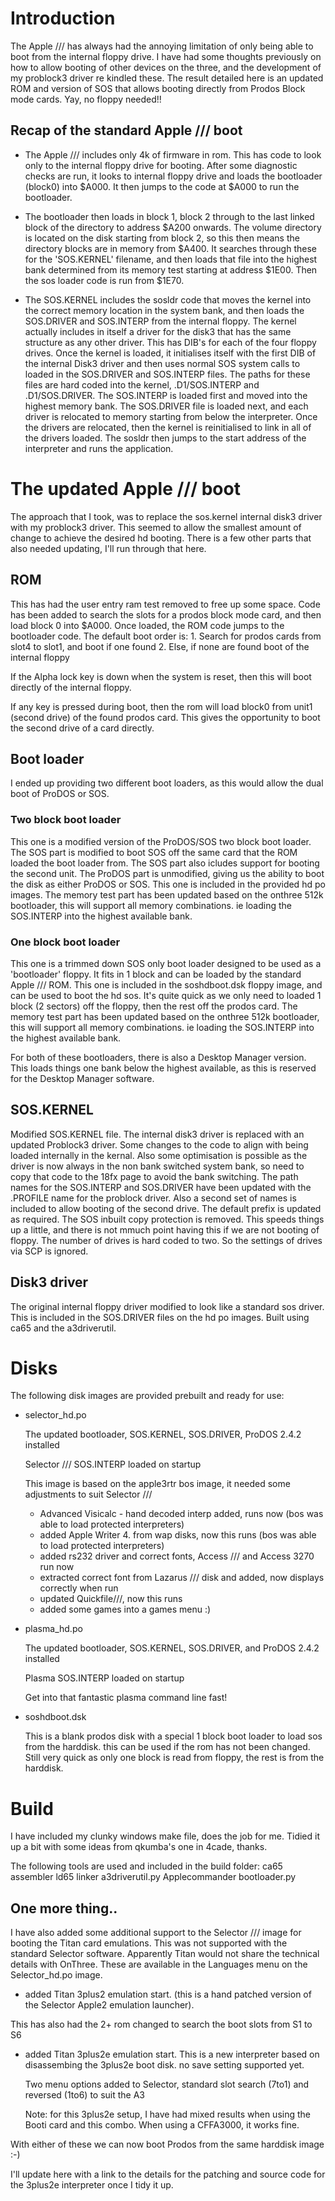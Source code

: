 # Introduction

The Apple /// has always had the annoying limitation of only being able to boot from the internal floppy drive.
I have had some thoughts previously on how to allow booting of other devices on the three, and the development of my problock3 driver re kindled these.
The result detailed here is an updated ROM and version of SOS that allows booting directly from Prodos Block mode cards. Yay, no floppy needed!!

## Recap of the standard Apple /// boot

- The Apple /// includes only 4k of firmware in rom. This has code to look only to the internal floppy drive for booting. After some diagnostic checks are run, it looks to internal floppy drive and loads the bootloader (block0) into $A000. It then jumps to the code at $A000 to run the bootloader.

- The bootloader then loads in block 1, block 2 through to the last linked block of the directory to address $A200 onwards. The volume directory is located on the disk starting from block 2, so this then means the directory blocks are in memory from $A400. It searches through these for the 'SOS.KERNEL' filename, and then loads that file into the highest bank determined from its memory test starting at address $1E00. Then the sos loader code is run from $1E70.

- The SOS.KERNEL includes the sosldr code that moves the kernel into the correct memory location in the system bank, and then loads the SOS.DRIVER and SOS.INTERP from the internal floppy. The kernel actually includes in itself a driver for the disk3 that has the same structure as any other driver. This has DIB's for each of the four floppy drives. Once the kernel is loaded, it initialises itself with the first DIB of the internal Disk3 driver and then uses normal SOS system calls to loaded in the SOS.DRIVER and SOS.INTERP files. The paths for these files are hard coded into the kernel, .D1/SOS.INTERP and .D1/SOS.DRIVER. The SOS.INTERP is loaded first and moved into the highest memory bank. The SOS.DRIVER file is loaded next, and each driver is relocated to memory starting from below the interpreter. Once the drivers are relocated, then the kernel is reinitialised to link in all of the drivers loaded. The sosldr then jumps to the start address of the interpreter and runs the application.

# The updated Apple /// boot 

The approach that I took, was to replace the sos.kernel internal disk3 driver with my problock3 driver. This seemed to allow the smallest amount of change to achieve the desired hd booting. There is a few other parts that also needed updating, I'll run through that here.

  ## ROM
  This has had the user entry ram test removed to free up some space. Code has been added to search the slots for a prodos block mode card, and then load block 0 into $A000. Once loaded, the ROM code jumps to the bootloader code.
  The default boot order is:
    1. Search for prodos cards from slot4 to slot1, and boot if one found
    2. Else, if none are found boot of the internal floppy
    
  If the Alpha lock key is down when the system is reset, then this will boot directly of the internal floppy.
  
  If any key is pressed during boot, then the rom will load block0 from unit1 (second drive) of the found prodos card. This gives the opportunity to boot the second drive of a card directly.
  
  ## Boot loader
  
  I ended up providing two different boot loaders, as this would allow the dual boot of ProDOS or SOS.
  
  ### Two block boot loader
  This one is a modified version of the ProDOS/SOS two block boot loader. 
  The SOS part is modified to boot SOS off the same card that the ROM loaded the boot loader from. The SOS part also icludes support for booting the second unit.
  The ProDOS part is unmodified, giving us the ability to boot the disk as either ProDOS or SOS. This one is included in the provided hd po images.
  The memory test part has been updated based on the onthree 512k bootloader, this will support all memory combinations. ie loading the SOS.INTERP into the highest available bank.
  
  ### One block boot loader
  This one is a trimmed down SOS only boot loader designed to be used as a 'bootloader' floppy. It fits in 1 block and can be loaded by the standard Apple /// ROM. This one is included in the soshdboot.dsk floppy image, and can be used to boot the hd sos. It's quite quick as we only need to loaded 1 block (2 sectors) off the floppy, then the rest off the prodos card. 
  The memory test part has been updated based on the onthree 512k bootloader, this will support all memory combinations. ie loading the SOS.INTERP into the highest available bank.
 
  For both of these bootloaders, there is also a Desktop Manager version. This loads things one bank below the highest available, as this is reserved for the Desktop Manager software.
  
  ## SOS.KERNEL
  Modified SOS.KERNEL file.
  The internal disk3 driver is replaced with an updated Problock3 driver. Some changes to the code to align with being loaded internally in the kernal. Also some optimisation is possible as the driver is now always in the non bank switched system bank, so need to copy that code to the 18fx page to avoid the bank switching.
  The path names for the SOS.INTERP and SOS.DRIVER have been updated with the .PROFILE name for the problock driver. Also a second set of names is included to allow booting of the second drive.
  The default prefix is updated as required.
  The SOS inbuilt copy protection is removed. This speeds things up a little, and there is not mmuch point having this if we are not booting of floppy.
  The number of drives is hard coded to two. So the settings of drives via SCP is ignored.
  
  ## Disk3 driver
  The original internal floppy driver modified to look like a standard sos driver. This is included in the SOS.DRIVER files on the hd po images. Built using ca65 and the a3driverutil.
  
# Disks
The following disk images are provided prebuilt and ready for use:

- selector_hd.po

    The updated bootloader, SOS.KERNEL, SOS.DRIVER, ProDOS 2.4.2 installed
    
    Selector /// SOS.INTERP loaded on startup
    
    This image is based on the apple3rtr bos image, it needed some adjustments to suit Selector /// 
    - Advanced Visicalc - hand decoded interp added, runs now (bos was able to load protected interpreters)
    - added Apple Writer 4. from wap disks, now this runs (bos was able to load protected interpreters)
    - added rs232 driver and correct fonts, Access /// and Access 3270 run now
    - extracted correct font from Lazarus /// disk and added, now displays correctly when run
    - updated Quickfile///, now this runs
    - added some games into a games menu :)
    

- plasma_hd.po

   The updated bootloader, SOS.KERNEL, SOS.DRIVER, and ProDOS 2.4.2 installed
   
   Plasma SOS.INTERP loaded on startup
   
   Get into that fantastic plasma command line fast!
  
- soshdboot.dsk
   
   This is a blank prodos disk with a special 1 block boot loader to load sos from the harddisk.
   this can be used if the rom has not been changed. Still very quick as only one block is read from 
   floppy, the rest is from the harddisk. 

# Build

I have included my clunky windows make file, does the job for me. Tidied it up a bit with some ideas from qkumba's one in 4cade, thanks.

The following tools are used and included in the build folder:
ca65 assembler 
ld65 linker
a3driverutil.py
Applecommander
bootloader.py


## One more thing..

I have also added some additional support to the Selector /// image for booting the Titan card emulations. This was not supported with the standard Selector software. Apparently Titan would not share the technical details with OnThree.
These are available in the Languages menu on the Selector_hd.po image. 
  
- added Titan 3plus2 emulation start. (this is a hand patched version of the Selector Apple2 emulation launcher). 

This has also had the 2+ rom changed to search the boot slots from S1 to S6

- added Titan 3plus2e emulation start. This is a new interpreter based on disassembing the 3plus2e boot disk.
  no save setting supported yet. 
  
  Two menu options added to Selector, standard slot search (7to1) and reversed (1to6) to suit the A3
  
  Note: for this 3plus2e setup, I have had mixed results when using the Booti card and this combo. When using a CFFA3000, it works fine.
      
With either of these we can now boot Prodos from the same harddisk image :-)

I'll update here with a link to the details for the patching and source code for the 3plus2e interpreter once I tidy it up.
